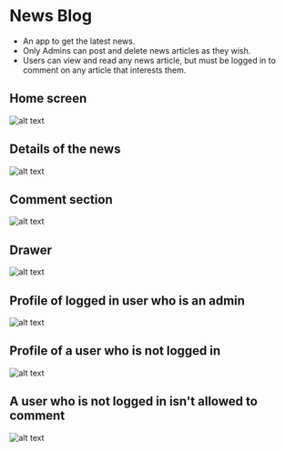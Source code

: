 # News Blog

- An app to get the latest news.
- Only Admins can post and delete news articles as they wish.
- Users can view  and read any news article, but must be logged in to comment on any article that interests them.

## Home screen
![alt text](https://github.com/Joshuailuma/News-blog/blob/master/Screenshot_1.png?raw=true)

## Details of the news
![alt text](https://github.com/Joshuailuma/News-blog/blob/master/Screenshot_2.png?raw=true)

## Comment section
![alt text](https://github.com/Joshuailuma/News-blog/blob/master/Screenshot_3.png?raw=true)

## Drawer
![alt text](https://github.com/Joshuailuma/News-blog/blob/master/Screenshot_4.png?raw=true)

## Profile of logged in user who is an admin
![alt text](https://github.com/Joshuailuma/News-blog/blob/master/Screenshot_5.png?raw=true)

## Profile of a user who is not logged in
![alt text](https://github.com/Joshuailuma/News-blog/blob/master/Screenshot_6.png?raw=true)

## A user who is not logged in isn't allowed to comment
![alt text](https://github.com/Joshuailuma/News-blog/blob/master/Screenshot_7.png?raw=true)
